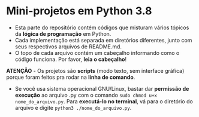 # Mini-projetos em Python 3.8

* Esta parte do repositório contém códigos que misturam vários tópicos da **lógica de programação** em Python. 
* Cada implementação está separada em diretórios diferentes, junto com seus respectivos arquivos de README.md.  
* O topo de cada arquivo contém um cabeçalho informando como o código funciona. Por favor, **leia o cabeçalho**!

**ATENÇÃO** - Os projetos são **scripts** (modo texto, sem interface gráfica) porque foram feitos pra rodar na **linha de comando**. 
* Se você usa sistema operacional GNU/Linux, bastar dar **permissão de execução** ao arquivo .py com o comando `sudo chmod u+x nome_do_arquivo.py`. Para **executá-lo no terminal**, vá para o diretório do arquivo e digite `python3 ./nome_do_arquivo.py`.
